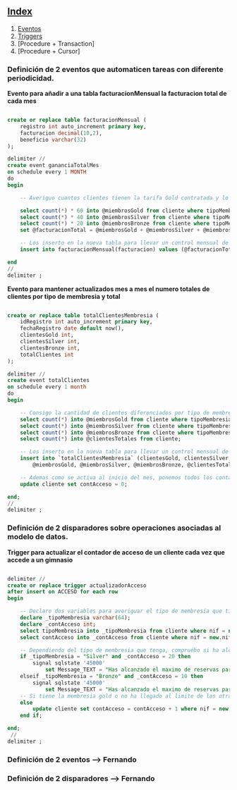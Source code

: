 ## [Index](https://github.com/Proyecto1K2024Grupo5/1-K_Proyecto_Gimnasio/tree/main)  
1. [Eventos](https://github.com/Proyecto1K2024Grupo5/1-K_Proyecto_Gimnasio/blob/main/src/Docs/8.%20PL%5CSQL%20Avanzado.md)
2. [Triggers](https://github.com/Proyecto1K2024Grupo5/1-K_Proyecto_Gimnasio/blob/main/src/Docs/7.%20DQL.md#definición-de-2-consultas-que-utilicen-cte)  
3. [Procedure + Transaction] 
4. [Procedure + Cursor]





### Definición de 2 eventos que automaticen tareas con diferente periodicidad.

**Evento para añadir a una tabla facturacionMensual la facturacion total de cada mes**
```sql

create or replace table facturacionMensual (
    registro int auto_increment primary key,
    facturacion decimal(10,2),
    beneficio varchar(32)
);

delimiter //
create event gananciaTotalMes
on schedule every 1 MONTH 
do
begin

    -- Averiguo cuantos clientes tienen la tarifa Gold contratada y lo multiplico por el precio

    select count(*) * 60 into @miembrosGold from cliente where tipoMembresia = "GOLD";
    select count(*) * 40 into @miembrosSilver from cliente where tipoMembresia = "SILVER";
    select count(*) * 20 into @miembrosBronze from cliente where tipoMembresia = "BRONZE";
    set @facturacionTotal = @miembrosGold + @miembrosSilver + @miembrosBronze;

    -- Los inserto en la nueva tabla para llevar un control mensual de la facturacion de clientes que tenemos
    insert into facturacionMensual(facturacion) values (@facturacionTotal);

end
//
delimiter ;
```

**Evento para mantener actualizados mes a mes el numero totales de clientes por tipo de membresia y total**
```sql

create or replace table totalClientesMembresia (
    idRegistro int auto_increment primary key,
    fechaRegistro date default now(),
    clientesGold int,
    clientesSilver int,
    clientesBronze int,
    totalClientes int
);

delimiter //
create event totalClientes
on schedule every 1 month
do
begin

    -- Consigo la cantidad de clientes diferenciados por tipo de membresia
    select count(*) into @miembrosGold from cliente where tipoMembresia = "GOLD";
    select count(*) into @miembrosSilver from cliente where tipoMembresia = "SILVER";
    select count(*) into @miembrosBronze from cliente where tipoMembresia = "BRONZE";
    select count(*) into @clientesTotales from cliente;

    -- Los inserto en la nueva tabla para llevar un control mensual de la cantidad de clientes que tenemos
    insert into `totalClientesMembresia` (clientesGold, clientesSilver, clientesBronze, totalClientes) values (
        @miembrosGold, @miembrosSilver, @miembrosBronze, @clientesTotales);

    -- Ademas como se activa al inicio del mes, ponemos todos los contadores de acceso de todos los clientes a 0 para reiniciar el control de acceso
    update cliente set contAcceso = 0;

end;
//
delimiter ;
```

### Definición de 2 disparadores sobre operaciones asociadas al modelo de datos.

**Trigger para actualizar el contador de acceso de un cliente cada vez que accede a un gimnasio**
```sql

delimiter //
create or replace trigger actualizadorAcceso
after insert on ACCESO for each row
begin

    -- Declaro dos variables para averiguar el tipo de membresia que tiene el cliente y el numero de reservas que ha hecho
    declare _tipoMembresia varchar(64);
    declare _contAcceso int;
    select tipoMembresia into _tipoMembresia from cliente where nif = new.nif;
    select contAcceso into _contAcceso from cliente where nif = new.nif;

    -- Dependiendo del tipo de membresia que tenga, compruébo si ha alcanzado el numero de reservas de cada tipo
    if _tipoMembresia = "Silver" and _contAcceso = 20 then
        signal sqlstate '45000'
            set Message_TEXT = "Has alcanzado el maximo de reservas para este mes";
    elseif _tipoMembresia = "Bronze" and _contAcceso = 10 then
        signal sqlstate '45000'
            set Message_TEXT = "Has alcanzado el maximo de reservas para este mes";
    -- Si tiene la membresia gold o no ha llegado al limite de las otras dos membresias simplemente le sumo 1 al contador de acceso
    else
        update cliente set contAcceso = contAcceso + 1 where nif = new.nif;
    end if;

end;
 //
delimiter ;
```









### Definición de 2 eventos --> Fernando
### Definición de 2 disparadores --> Fernando
